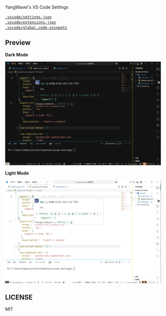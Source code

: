 YangWavei's VS Code Settings

[`.vscode/settings.json`](./.vscode/settings.json) <br>
[`.vscode/extensions.json`](./.vscode/extensions.json)<br>
[`.vscode/global.code-snippets`](./.vscode/global.code-snippets)

## Preview

**Dark Mode**

![](https://github.com/YangWavei/Pic-Go/blob/main/img/dark-settings.png?raw=true)

**Light Mode**

![](https://raw.githubusercontent.com/YangWavei/Pic-Go/refs/heads/main/img/light-settings.png)

## LICENSE

MIT
